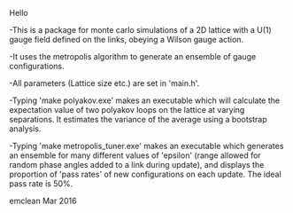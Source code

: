 
Hello

-This is a package for monte carlo simulations of a 2D lattice with a U(1) gauge field defined on the links, obeying a Wilson gauge action.

-It uses the metropolis algorithm to generate an ensemble of gauge configurations.

-All parameters (Lattice size etc.) are set in 'main.h'.

-Typing 'make polyakov.exe' makes an executable which will calculate the expectation value of two polyakov loops on the lattice at varying separations. It estimates the variance of the average using a bootstrap analysis.

-Typing 'make metropolis_tuner.exe' makes an executable which generates an ensemble for many different values of 'epsilon' (range allowed for random phase angles added to a link during update), and displays the proportion of 'pass rates' of new configurations on each update. The ideal pass rate is 50%.


emclean Mar 2016